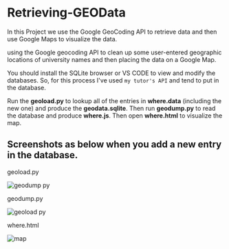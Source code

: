 # Retrieving-GEOData
In this Project we use the Google GeoCoding API to retrieve data and then use Google Maps to visualize the data.

using the Google geocoding API to clean up some user-entered geographic locations of university names and then placing the data on a Google Map.

You should install the SQLite browser or VS CODE to view and modify the databases. So, for this process I've used `my tutor's API` and tend to put in the database.

Run the **geoload.py** to lookup all of the entries in **where.data** (including the new one) and produce the **geodata.sqlite**. Then run **geodump.py** to read the database and produce **where.js**. Then open **where.html** to visualize the map. 

## Screenshots as below when you add a new entry in the database. 
geoload.py 

![geodump py](https://user-images.githubusercontent.com/58246016/89280098-c4cc8480-d665-11ea-8ccb-1580a0342a5b.png)

geodump.py

![geoload py](https://user-images.githubusercontent.com/58246016/89280339-20970d80-d666-11ea-92c6-856aa51a0eb4.png)

where.html

![map](https://user-images.githubusercontent.com/58246016/89280342-2260d100-d666-11ea-93e1-a4ccc887867e.png)
